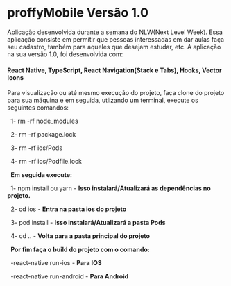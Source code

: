 # **proffyMobile Versão 1.0**

Aplicação desenvolvida durante a semana do NLW(Next Level Week). Essa aplicação consiste em permitir que pessoas interessadas
em dar aulas faça seu cadastro, também para aqueles que desejam estudar, etc. A aplicação na sua versão 1.0, foi desenvolvida com:

#### **React Native, TypeScript, React Navigation(Stack e Tabs), Hooks, Vector Icons**

Para visualização ou até mesmo execução do projeto, faça clone do projeto para sua máquina e em seguida, utlizando um terminal, execute os seguintes comandos:

&nbsp;
1- rm -rf node_modules

&nbsp;
2- rm -rf package.lock

&nbsp;
3- rm -rf ios/Pods

&nbsp;
4- rm -rf ios/Podfile.lock

&nbsp;
**Em seguida execute:**

&nbsp;
1- npm install ou yarn - **Isso instalará/Atualizará as dependências no projeto.**

&nbsp;
2- cd ios - **Entra na pasta ios do projeto**

&nbsp;
3- pod install - **Isso instalará/Atualizará a pasta Pods**

&nbsp;
4- cd .. - **Volta para a pasta principal do projeto**

&nbsp;
**Por fim faça o build do projeto com o comando:**

&nbsp;
-react-native run-ios - **Para IOS**

&nbsp;
-react-native run-android - **Para Android**
